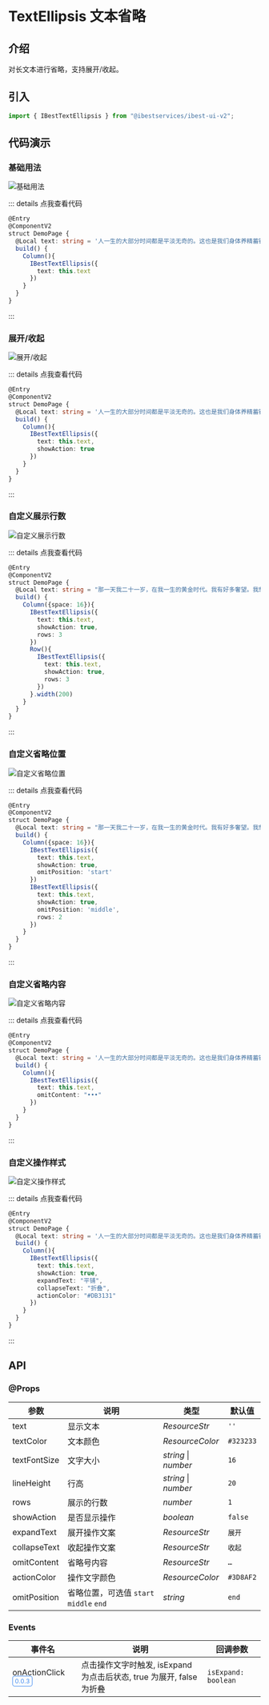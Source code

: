 # TextEllipsis 文本省略

## 介绍

对长文本进行省略，支持展开/收起。

## 引入

```ts
import { IBestTextEllipsis } from "@ibestservices/ibest-ui-v2";
```

## 代码演示

### 基础用法

![基础用法](./images/base.png)

::: details 点我查看代码
```ts
@Entry
@ComponentV2
struct DemoPage {
  @Local text: string = '人一生的大部分时间都是平淡无奇的。这也是我们身体养精蓄锐的必要条件。因为只有身心在泛起涟漪的生活中得到充分的修正，才能圆满的迎接人生的下一次高峰。'
  build() {
    Column(){
      IBestTextEllipsis({
        text: this.text
      })
    }
  }
}
```
:::

### 展开/收起

![展开/收起](./images/expand.png)

::: details 点我查看代码
```ts
@Entry
@ComponentV2
struct DemoPage {
  @Local text: string = '人一生的大部分时间都是平淡无奇的。这也是我们身体养精蓄锐的必要条件。因为只有身心在泛起涟漪的生活中得到充分的修正，才能圆满的迎接人生的下一次高峰。'
  build() {
    Column(){
      IBestTextEllipsis({
        text: this.text,
        showAction: true
      })
    }
  }
}
```
:::

### 自定义展示行数

![自定义展示行数](./images/line.png)

::: details 点我查看代码
```ts
@Entry
@ComponentV2
struct DemoPage {
  @Local text: string = "那一天我二十一岁，在我一生的黄金时代。我有好多奢望。我想爱，想吃，还想在一瞬间变成天上半明半暗的云。后来我才知道，生活就是个缓慢受锤的过程，人一天天老下去，奢望也一天天消失，最后变得像挨了锤的牛一样。可是我过二十一岁生日时没有预见到这一点。我觉得自己会永远生猛下去，什么也锤不了我。"
  build() {
    Column({space: 16}){
      IBestTextEllipsis({
        text: this.text,
        showAction: true,
        rows: 3
      })
      Row(){
        IBestTextEllipsis({
          text: this.text,
          showAction: true,
          rows: 3
        })
      }.width(200)
    }
  }
}
```
:::

### 自定义省略位置

![自定义省略位置](./images/ellipsis-position.png)

::: details 点我查看代码
```ts
@Entry
@ComponentV2
struct DemoPage {
  @Local text: string = "那一天我二十一岁，在我一生的黄金时代。我有好多奢望。我想爱，想吃，还想在一瞬间变成天上半明半暗的云。后来我才知道，生活就是个缓慢受锤的过程，人一天天老下去，奢望也一天天消失，最后变得像挨了锤的牛一样。可是我过二十一岁生日时没有预见到这一点。我觉得自己会永远生猛下去，什么也锤不了我。"
  build() {
    Column({space: 16}){
      IBestTextEllipsis({
        text: this.text,
        showAction: true,
        omitPosition: 'start'
      })
      IBestTextEllipsis({
        text: this.text,
        showAction: true,
        omitPosition: 'middle',
        rows: 2
      })
    }
  }
}
```
:::

### 自定义省略内容

![自定义省略内容](./images/omitContent.png)

::: details 点我查看代码
```ts
@Entry
@ComponentV2
struct DemoPage {
  @Local text: string = '人一生的大部分时间都是平淡无奇的。这也是我们身体养精蓄锐的必要条件。因为只有身心在泛起涟漪的生活中得到充分的修正，才能圆满的迎接人生的下一次高峰。'
  build() {
    Column(){
      IBestTextEllipsis({
        text: this.text,
        omitContent: "•••"
      })
    }
  }
}
```
:::

### 自定义操作样式

![自定义操作样式](./images/custom-operate.png)

::: details 点我查看代码
```ts
@Entry
@ComponentV2
struct DemoPage {
  @Local text: string = '人一生的大部分时间都是平淡无奇的。这也是我们身体养精蓄锐的必要条件。因为只有身心在泛起涟漪的生活中得到充分的修正，才能圆满的迎接人生的下一次高峰。'
  build() {
    Column(){
      IBestTextEllipsis({
        text: this.text,
        showAction: true,
        expandText: "平铺",
        collapseText: "折叠",
        actionColor: "#DB3131"
      })
    }
  }
}
```
:::

## API

### @Props

| 参数          | 说明                                | 类型       | 默认值     |
| ------------ | ----------------------------------- | --------- | ---------- |
| text         | 显示文本                              | _ResourceStr_ | `''` |  
| textColor    | 文本颜色                              | _ResourceColor_ | `#323233` |
| textFontSize | 文字大小                              | _string_ \| _number_ | `16` |
| lineHeight   | 行高                                  | _string_ \| _number_  | `20` |
| rows         | 展示的行数                             | _number_ | `1` |
| showAction   | 是否显示操作                           | _boolean_ |  `false`  |
| expandText   | 展开操作文案                           | _ResourceStr_ | `展开` |
| collapseText | 收起操作文案                           | _ResourceStr_ | `收起` |
| omitContent  | 省略号内容                             | _ResourceStr_ |  `…`  |
| actionColor  | 操作文字颜色                           | _ResourceColor_ |  `#3D8AF2`  |
| omitPosition | 省略位置，可选值 `start` `middle` `end` | _string_ |  `end`  |

### Events

| 事件名         | 说明                                             | 回调参数                         |
| --------------| ------------------------------------------------| -------------------------------- |
| onActionClick <span style="font-size: 12px; padding:2px 4px;color:#3D8AF2;border-radius:4px;border: 1px solid #3D8AF2">0.0.3</span>| 点击操作文字时触发, isExpand 为点击后状态, true 为展开, false 为折叠 | `isExpand: boolean` |